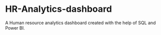 # HR-Analytics-dashboard
A Human resource analytics dashboard created with the help of SQL and Power BI.
